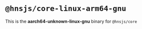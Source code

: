 # `@hnsjs/core-linux-arm64-gnu`

This is the **aarch64-unknown-linux-gnu** binary for `@hnsjs/core`
